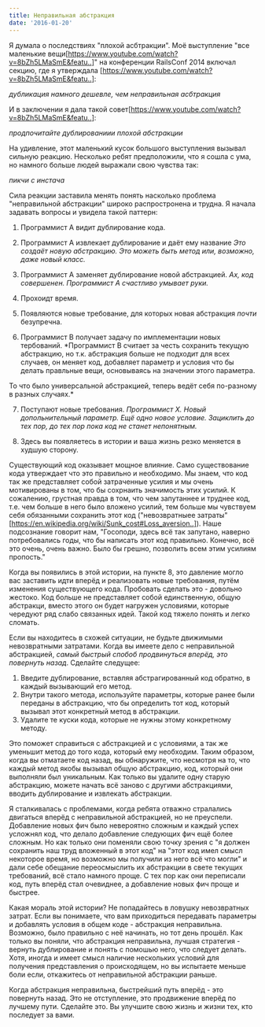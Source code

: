 ```yaml
---
title: Неправильная абстракция
date: '2016-01-20'
---
```


Я думала о последствиях "плохой асбтракции". Моё выступление
"все маленькие вещи[https://www.youtube.com/watch?v=8bZh5LMaSmE&featu..]" на конференции RailsConf 2014 включал секцию, где я
утверждала [https://www.youtube.com/watch?v=8bZh5LMaSmE&featu..]:

*дубликация намного дешевле, чем неправильная асбтракция*

И в заключении я дала такой совет[https://www.youtube.com/watch?v=8bZh5LMaSmE&featu..]:

*продпочитайте дублированиии плохой абстракции*

На удивление, этот маленький кусок большого выступления вызывал сильную реакцию.
Несколько ребят предположили, что я сошла с ума, но намного больше людей выражали свою чувства так:

*пикчи с инстача*

Сила реакции заставила менять понять насколько проблема "неправильной абстракции"
широко распростронена и трудна. Я начала задавать вопросы и увидела такой паттерн:

1. Программист A видит дублирование кода.

2. Программист A извлекает дублирование и даёт ему название
*Это создаёт новую абстракцию. Это можеть быть метод или, возможно, даже новый класс.*

3. Программист A заменяет дублирование новой абстракцией.
*Ах, код совершенен. Программист A счастливо умывает руки.*

4. Прохоидт время.

5. Появляются новые требование, для которых новая абстракция *почти* безупречна.

6. Программист B получает задачу по имплементации новых тербований.
*Программист B считает за честь сохранить текущую абстракцию, но т.к.
абстракция больше не подходит для всех случаев, он меняет код,
добавляет параметр и условия что бы делать правльные вещи,
основываясь на значении этого параметра.

То что было универсальной абстракцией, теперь ведёт себя по-разному в разных случаях.*

7. Поступают новые требования.
*Программист X.
Новый допольнительный параметр.
Ещё одно новое условие.
Зациклить до тех пор, до тех пор пока код не станет непонятным.*

8. Здесь вы появляетесь в истории и ваша жизнь резко
меняется в худшую сторону.


Существующий код оказывает мощное влияние. Само существование кода
утверждает что это правильно и необходимо. Мы знаем, что код так же
представляет собой затраченные усилия и мы очень мотивированы в том,
что бы сохрнаить значимость этих усилий. К сожалению, грустная правда в том,
что чем запутаннее и труднее код, т.е. чем больше в него было вложено усилий,
тем больше мы чувствуем себя обязанными сохранить этот код ("невозвратныее затраты" [https://en.wikipedia.org/wiki/Sunk_cost#Loss_aversion..]).
Наше подсознание говорит нам, "Госоподи, здесь всё так запутано, наверно
потребовались годы, что бы написать этот код правильно. Конечно, всё это очень,
очень важно. Было бы грешно, позволить всем этим усилиям пропость."

Когда вы появились в этой истории, на пункте 8, это давление могло вас заставить
идти вперёд и реализовать новые требования, путём изменения существующего кода.
Пробовать сделать это - довольно жестоко. Код больше не представляет собой единственную,
общую абстракци, вместо этого он будет нагружен условиями, которые чередуют
ряд слабо связанных идей. Такой код тяжело понять и легко сломать.

Если вы находитесь в схожей ситуации, не будьте движимыми невозвратными затратами.
Когда вы имеете дело с неправильной абстракцией, *самый быстрый спобоб продвинуться вперёд,
это повернуть назад*. Сделайте следущее:

1. Введите дублирование, вставляя абстрагированный код обратно, в каждый вызывающий его метод.
2. Внутри такого метода, используйте параметры, которые ранее были переданы в абстракцию,
что бы определить тот код, который вызывал этот конкретный метод в абстракции.
3. Удалите те куски кода, которые не нужны этому конкретному методу.

Это поможет справиться с абстракцией и с условиями, а так же уменьшит метод
до того кода, который ему необходим. Таким образом, когда вы отматаете код
назад, вы обнаружите, что несмотря на то, что каждый метод якобы вызывал
общую абстракцию, код, который они выполняли был уникальным. Как только
вы удалите одну старую абстракцию, можете начать всё заново с другими
абстракциями, вводить дублирование и извлекать абстракции.

Я сталкивалась с проблемами, когда ребята отважно стралались двигаться вперёд с неправильной абстракцией, но не преуспели. Добавление новых фич было невероятно сложным и каждый успех усложнял код, что делало добавление следующих фич ещё более сложным. Но как только они поменяли свою точку зрения с "я должен сохранить наш труд вложенный в этот код" на "этот код имел смысл некоторое время, но возможно мы получили из него всё что могли" и дали себе обещание переосмыслить их абстракции в свете текущих требований, всё стало намного проще. С тех пор как они переписали код, путь вперёд стал очевиднее, а добавление новых фич проще и быстрее.

Какая мораль этой истории? Не попадайтесь в ловушку невозвратных затрат. Если вы понимаете, что вам приходиться передавать параметры и добавлять условия в общем коде - абстракция неправильна. Возможно, было правильно с неё начинать, но тот день прошёл. Как только вы поняли, что абстракция неправильна, лучшая стратегия - вернуть дублирование и понять с помошью него, что следует делать. Хотя, иногда и имеет смысл наличие нескольких условий для получения представления о происходящем, но вы испытаете меньше боли если, откажитесь от неправильной абстракции раньше.

Когда абстракция неправильна, быстрейший путь вперёд - это повернуть назад. Это не отступление, это продвижение вперёд по лучшему пути. Сделайте это. Вы улучшите свою жизнь и жизни тех, кто последует за вами.
